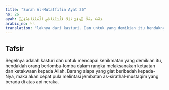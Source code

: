 ```yaml
---
title: "Surah Al-Mutaffifin Ayat 26"
no: 26
ayah: خِتٰمُهٗ مِسْكٌ ۗوَفِيْ ذٰلِكَ فَلْيَتَنَافَسِ الْمُتَنَافِسُوْنَۗ
arabic_no: ٢٦
translation: "laknya dari kasturi. Dan untuk yang demikian itu hendaknya orang berlomba-lomba. "
---
```


## Tafsir

Segelnya adalah kasturi dan untuk mencapai kenikmatan yang demikian itu, hendaklah orang berlomba-lomba dalam rangka melaksanakan ketaatan dan ketakwaan kepada Allah. Barang siapa yang giat beribadah kepada-Nya, maka akan cepat pula melintasi jembatan as-sirathal-mustaqim yang berada di atas api neraka.